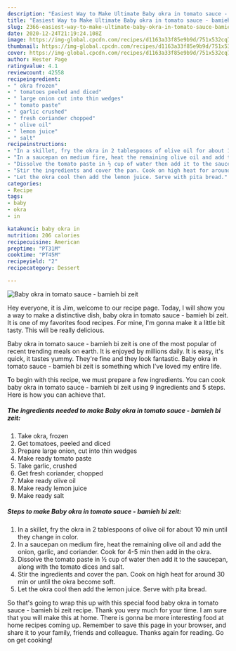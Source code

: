 ```yaml
---
description: "Easiest Way to Make Ultimate Baby okra in tomato sauce - bamieh bi zeit"
title: "Easiest Way to Make Ultimate Baby okra in tomato sauce - bamieh bi zeit"
slug: 2366-easiest-way-to-make-ultimate-baby-okra-in-tomato-sauce-bamieh-bi-zeit
date: 2020-12-24T21:19:24.108Z
image: https://img-global.cpcdn.com/recipes/d1163a33f85e9b9d/751x532cq70/baby-okra-in-tomato-sauce-bamieh-bi-zeit-recipe-main-photo.jpg
thumbnail: https://img-global.cpcdn.com/recipes/d1163a33f85e9b9d/751x532cq70/baby-okra-in-tomato-sauce-bamieh-bi-zeit-recipe-main-photo.jpg
cover: https://img-global.cpcdn.com/recipes/d1163a33f85e9b9d/751x532cq70/baby-okra-in-tomato-sauce-bamieh-bi-zeit-recipe-main-photo.jpg
author: Hester Page
ratingvalue: 4.1
reviewcount: 42558
recipeingredient:
- " okra frozen"
- " tomatoes peeled and diced"
- " large onion cut into thin wedges"
- " tomato paste"
- " garlic crushed"
- " fresh coriander chopped"
- " olive oil"
- " lemon juice"
- " salt"
recipeinstructions:
- "In a skillet, fry the okra in 2 tablespoons of olive oil for about 10 min until they change in color."
- "In a saucepan on medium fire, heat the remaining olive oil and add the onion, garlic, and coriander. Cook for 4-5 min then add in the okra."
- "Dissolve the tomato paste in ½ cup of water then add it to the saucepan, along with the tomato dices and salt."
- "Stir the ingredients and cover the pan. Cook on high heat for around 30 min or until the okra become soft."
- "Let the okra cool then add the lemon juice. Serve with pita bread."
categories:
- Recipe
tags:
- baby
- okra
- in

katakunci: baby okra in 
nutrition: 206 calories
recipecuisine: American
preptime: "PT31M"
cooktime: "PT45M"
recipeyield: "2"
recipecategory: Dessert

---
```



![Baby okra in tomato sauce - bamieh bi zeit](https://img-global.cpcdn.com/recipes/d1163a33f85e9b9d/751x532cq70/baby-okra-in-tomato-sauce-bamieh-bi-zeit-recipe-main-photo.jpg)

Hey everyone, it is Jim, welcome to our recipe page. Today, I will show you a way to make a distinctive dish, baby okra in tomato sauce - bamieh bi zeit. It is one of my favorites food recipes. For mine, I'm gonna make it a little bit tasty. This will be really delicious.



Baby okra in tomato sauce - bamieh bi zeit is one of the most popular of recent trending meals on earth. It is enjoyed by millions daily. It is easy, it's quick, it tastes yummy. They're fine and they look fantastic. Baby okra in tomato sauce - bamieh bi zeit is something which I've loved my entire life.


To begin with this recipe, we must prepare a few ingredients. You can cook baby okra in tomato sauce - bamieh bi zeit using 9 ingredients and 5 steps. Here is how you can achieve that.

<!--inarticleads1-->

##### The ingredients needed to make Baby okra in tomato sauce - bamieh bi zeit:

1. Take  okra, frozen
1. Get  tomatoes, peeled and diced
1. Prepare  large onion, cut into thin wedges
1. Make ready  tomato paste
1. Take  garlic, crushed
1. Get  fresh coriander, chopped
1. Make ready  olive oil
1. Make ready  lemon juice
1. Make ready  salt




<!--inarticleads2-->

##### Steps to make Baby okra in tomato sauce - bamieh bi zeit:

1. In a skillet, fry the okra in 2 tablespoons of olive oil for about 10 min until they change in color.
1. In a saucepan on medium fire, heat the remaining olive oil and add the onion, garlic, and coriander. Cook for 4-5 min then add in the okra.
1. Dissolve the tomato paste in ½ cup of water then add it to the saucepan, along with the tomato dices and salt.
1. Stir the ingredients and cover the pan. Cook on high heat for around 30 min or until the okra become soft.
1. Let the okra cool then add the lemon juice. Serve with pita bread.




So that's going to wrap this up with this special food baby okra in tomato sauce - bamieh bi zeit recipe. Thank you very much for your time. I am sure that you will make this at home. There is gonna be more interesting food at home recipes coming up. Remember to save this page in your browser, and share it to your family, friends and colleague. Thanks again for reading. Go on get cooking!
